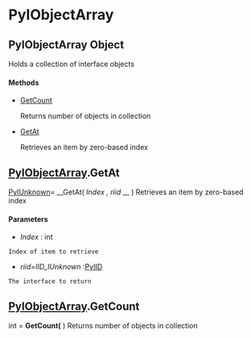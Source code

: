 # PyIObjectArray

## PyIObjectArray Object

Holds a collection of interface objects

#### Methods


  - [GetCount](PyIObjectArray.md#pyiobjectarraygetcount)

    Returns number of objects in collection&nbsp;

  - [GetAt](PyIObjectArray.md#pyiobjectarraygetat)

    Retrieves an item  by zero-based index&nbsp;

## [PyIObjectArray](#pyiobjectarray).GetAt

[PyIUnknown](#pyiunknown)= __GetAt( *Index*  *, riid* __ )
Retrieves an item  by zero-based index

#### Parameters


  -  *Index* : int

    Index of item to retrieve

  -  *riid=IID_IUnknown* :[PyIID](#pyiid)

    The interface to return

## [PyIObjectArray](#pyiobjectarray).GetCount

int = __GetCount(__ )
Returns number of objects in collection